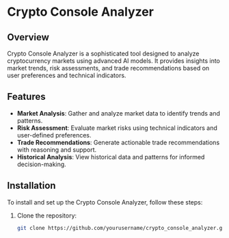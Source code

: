 # Crypto Console Analyzer

## Overview
Crypto Console Analyzer is a sophisticated tool designed to analyze cryptocurrency markets using advanced AI models. It provides insights into market trends, risk assessments, and trade recommendations based on user preferences and technical indicators.

## Features
- **Market Analysis**: Gather and analyze market data to identify trends and patterns.
- **Risk Assessment**: Evaluate market risks using technical indicators and user-defined preferences.
- **Trade Recommendations**: Generate actionable trade recommendations with reasoning and support.
- **Historical Analysis**: View historical data and patterns for informed decision-making.

## Installation
To install and set up the Crypto Console Analyzer, follow these steps:

1. Clone the repository:
   ```bash
   git clone https://github.com/yourusername/crypto_console_analyzer.git